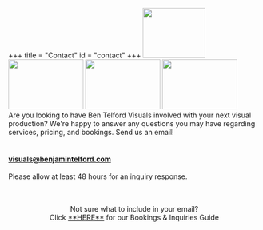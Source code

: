 +++
title = "Contact"
id = "contact"
+++
<img src="https://benjamintelford.com/img/contact1.jpg" alt="" style="width:125px;height:100px;">
<img src="https://benjamintelford.com/img/contact2.jpg" alt="" style="width:150px;height:100px;">
<img src="https://benjamintelford.com/img/contact3.jpg" alt="" style="width:150px;height:100px;">
<img src="https://benjamintelford.com/img/contact4.jpg" alt="" style="width:150px;height:100px;">
<br>
Are you looking to have Ben Telford Visuals involved with your next visual production? We're happy to answer any questions you may have regarding services, pricing, and bookings. Send us an email!
<br>
<br>
####  visuals@benjamintelford.com
Please allow at least 48 hours for an inquiry response.
<br>
<br>
<br>
<p align="center">Not sure what to include in your email?
<br>
Click <a href="https://benjamintelford.com/img/Bookings-Inquiries-Guide.pdf">**HERE**</a> for our Bookings & Inquiries Guide</p>

